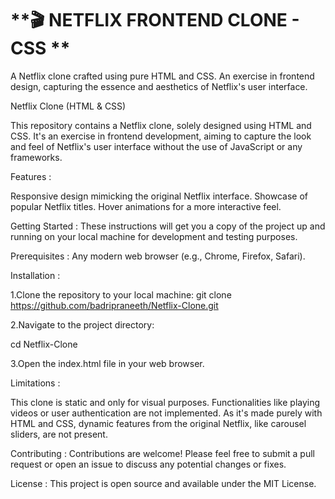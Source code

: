 # **🎬 NETFLIX FRONTEND CLONE - CSS **

 A Netflix clone crafted using pure HTML and CSS. An exercise in frontend design, capturing the essence and aesthetics of Netflix's user interface.
 
 Netflix Clone (HTML & CSS)
 
 This repository contains a Netflix clone, solely designed using HTML and CSS. It's an exercise in frontend development, aiming to capture the look and feel of Netflix's user interface without the use of JavaScript or any frameworks.
 
 Features :
 
 Responsive design mimicking the original Netflix interface. Showcase of popular Netflix titles. Hover animations for a more interactive feel.
 
 Getting Started : These instructions will get you a copy of the project up and running on your local machine for development and testing purposes.
 
 Prerequisites : Any modern web browser (e.g., Chrome, Firefox, Safari).
 
 Installation :
 
 1.Clone the repository to your local machine:
 git clone https://github.com/badripraneeth/Netflix-Clone.git
 
 2.Navigate to the project directory:
 
 cd Netflix-Clone
 
 3.Open the index.html file in your web browser.
 
 Limitations :
 
 This clone is static and only for visual purposes. Functionalities like playing videos or user authentication are not implemented. As it's made purely with HTML and CSS, dynamic features from the original Netflix, like carousel sliders, are not present.
 
 Contributing : Contributions are welcome! Please feel free to submit a pull request or open an issue to discuss any potential changes or fixes.
 
 License : This project is open source and available under the MIT License.
